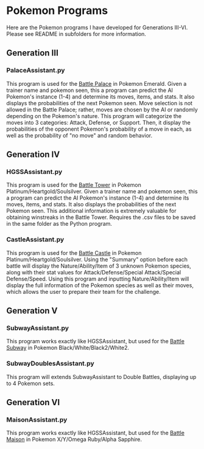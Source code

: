 # Pokemon Programs 

Here are the Pokemon programs I have developed for Generations III-VI. Please see README in subfolders for more information.

## Generation III

### PalaceAssistant.py

This program is used for the [Battle Palace](https://bulbapedia.bulbagarden.net/wiki/Battle_Palace) in Pokemon Emerald. Given a trainer name and pokemon seen, this a program can predict the AI Pokemon's instance (1-4) and determine its moves, items, and stats. It also displays the probabilities of the next Pokemon seen. Move selection is not allowed in the Battle Palace; rather, moves are chosen by the AI or randomly depending on the Pokemon's nature. This program will categorize the moves into 3 categories: Attack, Defense, or Support. Then, it display the probabilities of the opponent Pokemon's probability of a move in each, as well as the probability of "no move" and random behavior. 

## Generation IV

### HGSSAssistant.py

This program is used for the [Battle Tower](https://bulbapedia.bulbagarden.net/wiki/Battle_Tower_(Sinnoh)) in Pokemon Platinum/Heartgold/Soulsilver. Given a trainer name and pokemon seen, this a program can predict the AI Pokemon's instance (1-4) and determine its moves, items, and stats. It also displays the probabilities of the next Pokemon seen. This additional information is extremely valuable for obtaining winstreaks in the Battle Tower. Requires the .csv files to be saved in the same folder as the Python program. 

### CastleAssistant.py

This program is used for the [Battle Castle](https://bulbapedia.bulbagarden.net/wiki/Battle_Castle) in Pokemon Platinum/Heartgold/Soulsilver. Using the "Summary" option before each battle will display the Nature/Ability/Item of 3 unknown Pokemon species, along with their stat values for Attack/Defense/Special Attack/Special Defense/Speed. Using this program and inputting Nature/Ability/Item will display the full information of the Pokemon species as well as their moves, which allows the user to prepare their team for the challenge.

## Generation V

### SubwayAssistant.py

This program works exactly like HGSSAssistant, but used for the [Battle Subway](https://bulbapedia.bulbagarden.net/wiki/Battle_Subway) in Pokemon Black/White/Black2/White2.

### SubwayDoublesAssistant.py

This program will extends SubwayAssistant to Double Battles, displaying up to 4 Pokemon sets. 

## Generation VI

### MaisonAssistant.py 

This program works exactly like HGSSAssistant, but used for the [Battle Maison](https://bulbapedia.bulbagarden.net/wiki/Battle_Maison) in Pokemon X/Y/Omega Ruby/Alpha Sapphire.



